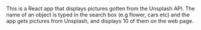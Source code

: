 This is a React app that displays pictures gotten from the Unsplash API. The name of an object is typed in the search box (e.g flower, cars etc) and the app gets pictures from Unsplash, and displays 10 of them on the web page.
